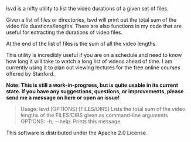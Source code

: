 lsvd is a nifty utility to list the video durations of a given set of files.

Given a list of files or directories, lsvd will print out the total sum of the video file durations/lengths. There are also functions in my code that are useful for extracting the durations of video files.

At the end of the list of files is the sum of all the video lengths.

This utility is incredibly useful if you are on a schedule and need to know how long it will take to watch a long list of videos ahead of time. I am currently using it to plan out viewing lectures for the free online courses offered by Stanford.

**Note: This is still a work-in-progress, but is quite usable in its current state. If you have any suggestions, questions, or improvements, please send me a message on here or open an issue!**

> Usage: lsvd [OPTIONS] [FILES/DIRS]
> Lists the total sum of the video lengths of the FILES/DIRS given as command-line arguments
> OPTIONS: -h, --help: Prints this message.

This software is distributed under the Apache 2.0 License.